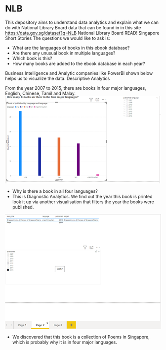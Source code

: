# NLB
This depository aims to understand data analytics and explain what we can do with National Library Board data that can be found in in this site https://data.gov.sg/dataset?q=NLB
National Library Board READ! Singapore Short Stories 
The questions we would like to ask is:
- What are the languages of books in this ebook database?
- Are there any unusual book in multiple languages?
- Which book is this?
- How many books are added to the ebook database in each year?

Business Intelligence and Analytic companies like PowerBI shown below helps us to visualize the data. 
Descriptive Analytics

From the year 2007 to 2015, there are books in four major languages, English, Chinese, Tamil and Malay.
![EBOOKS1.png](EBOOKS1.png)

- Why is there a book in all four languages? 
- This is Diagnostic Analytics. We find out the year this book is printed look it up via another visualisation that filters the year the books were published.

![EBOOKS2.png](EBOOKS2.png)

- We discovered that this book is a collection of Poems in Singapore, which is probably why it is in four major languages.
